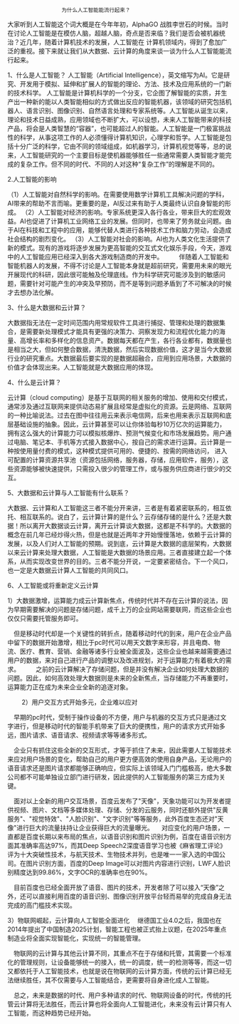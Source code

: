                      为什么人工智能能流行起来？

大家听到人工智能这个词大概是在今年年初，AlphaGO 战胜李世石的时候。当时在讨论人工智能是在模仿人脑，超越人脑，奇点是否来临？我们是否会被机器统治？近几年，随着计算机技术的发展，人工智能在 计算机领域内，得到了愈加广泛的重视。接下来就让我们从大数据、云计算的角度来谈一谈为什么人工智能能流行起来。

1、什么是人工智能？
人工智能（Artificial Intelligence），英文缩写为AI。它是研究、开发用于模拟、延伸和扩展人的智能的理论、方法、技术及应用系统的一门新的技术科学。 人工智能是计算机科学的一个分支，它企图了解智能的实质，并生产出一种新的能以人类智能相似的方式做出反应的智能机器，该领域的研究包括机器人、语言识别、图像识别、自然语言处理和专家系统等。人工智能从诞生以来，理论和技术日益成熟，应用领域也不断扩大，可以设想，未来人工智能带来的科技产品，将会是人类智慧的“容器”，也可能超过人的智能。人工智能是一门极富挑战性的科学，从事这项工作的人必须懂得计算机知识，心理学和哲学。人工智能是包括十分广泛的科学，它由不同的领域组成，如机器学习，计算机视觉等等，总的说来，人工智能研究的一个主要目标是使机器能够胜任一些通常需要人类智能才能完成的复杂工作。但不同的时代、不同的人对这种“复杂工作”的理解是不同的。

2.人工智能的影响


（1）人工智能对自然科学的影响。在需要使用数学计算机工具解决问题的学科，AI带来的帮助不言而喻。更重要的是，AI反过来有助于人类最终认识自身智能的形成。
（2）人工智能对经济的影响。专家系统更深入各行各业，带来巨大的宏观效益。AI也促进了计算机工业网络工业的发展。但同时，也带来了劳务就业问题。由于AI在科技和工程中的应用，能够代替人类进行各种技术工作和脑力劳动，会造成社会结构的剧烈变化。
（3）人工智能对社会的影响。AI也为人类文化生活提供了新的模式。现有的游戏将逐步发展为更高智能的交互式文化娱乐手段，今天，游戏中的人工智能应用已经深入到各大游戏制造商的开发中。
　　
伴随着人工智能和智能机器人的发展，不得不讨论是人工智能本身就是超前研究，需要用未来的眼光开展现代的科研，因此很可能触及伦理底线。作为科学研究可能涉及到的敏感问题，需要针对可能产生的冲突及早预防，而不是等到问题矛盾到了不可解决的时候才去想办法化解。

3、什么是大数据和云计算？

   大数据指无法在一定时间范围内用常规软件工具进行捕捉、管理和处理的数据集合，是需要新处理模式才能具有更强的决策力、洞察发现力和流程优化能力的海量、高增长率和多样化的信息资产。数据每天都在产生，各行各业都有，数据量也是相当之大，但如何整合数据，清洗数据，然后实现数据价值，这才是当今大数据行业的研究重点。大数据最后要实现的是数据超融合，应用到应用场景，大数据的价值才会体现出来。人工智能就是大数据应用的体现。

4、什么是云计算？

   云计算（cloud computing）是基于互联网的相关服务的增加、使用和交付模式，通常涉及通过互联网来提供动态易扩展且经常是虚拟化的资源。云是网络、互联网的一种比喻说法。过去在图中往往用云来表示电信网，后来也用来表示互联网和底层基础设施的抽象。因此，云计算甚至可以让你体验每秒10万亿次的运算能力，拥有这么强大的计算能力可以模拟核爆炸、预测气候变化和市场发展趋势。用户通过电脑、笔记本、手机等方式接入数据中心，按自己的需求进行运算。云计算是一种按使用量付费的模式，这种模式提供可用的、便捷的、按需的网络访问， 进入可配置的计算资源共享池（资源包括网络，服务器，存储，应用软件，服务），这些资源能够被快速提供，只需投入很少的管理工作，或与服务供应商进行很少的交互。

5、大数据和云计算与人工智能有什么联系？

大数据、云计算和人工智能这三者不能分开来讲，三者是有着紧密联系的，相互依托、相互联系的。说白了，云计算计算的是什么？云存储存储的是什么？还是大数据！所以离开大数据谈云计算，离开云计算谈大数据，这都是不科学的。大数据的概念在前几年已经炒得火热，但是也就是近两年才开始慢慢落地，依赖于云计算的发展，以及人们对人工智能的预期。说到底，云计算是大数据的底层架构，大数据以来云计算来处理大数据，人工智能是大数据的场景应用。三者直接建立起一个体系，从而实现改变世界的目的。三者不能分开说，一定要紧密结合。下一个风口，也一定是大数据云计算人工智能的共同风口。

6、人工智能或将重新定义云计算

1）大数据激增，运算能力成云计算新焦点，传统时代并不存在云计算的说法，因为早期需要解决的问题是存储问题，成千上万的企业网站需要联网，而这些企业也仅仅只需要托管服务即可。

　但是移动时代却是一个关键性的转折点，随着移动时代的到来，用户在企业产品中留下的数据开始激增，相比于pc时代可以用天文数字来形容，并且电商、物流、医疗、教育、营销、金融等诸多行业被全面波及，这些企业也越来越需要通过用户的数据，来对自己进行产品的调整以及改进规划，对于运算能力有着极大的需求。
　　
之前的云计算解决了存储问题，但是并没有解决企业如何处理大数据的问题。因此，如何高效处理大数据则是未来的全新焦点，当存储能力不再重要时，运算能力正在成为未来企业全新的追逐对象。

　　
2）用户交互方式开始多元，企业难以应对

　早期的pc时代，受制于操作设备的不方便，用户与机器的交互方式只是通过文字进行，但是移动时代的智能手机带来了巨大的便携性，用户的请求方式开始多远，图片请求、语音请求、视频请求等等诸多形式。

　企业只有抓住这些全新的交互形式，才等于抓住了未来，因此需要人工智能技术来应对用户场景的变化，帮助自己的用户更方便高效的使用自身产品，无论用户的语音请求还是图片请求都能够正确响应，但实际上该领域入门门槛极高，绝大多数公司都不可能单独设立部门进行研发，因此提供的人工智能服务的第三方成为关键。

　面对以上全新的用户交互场景，百度云发布了"天像"，天象功能可以为开发者提供视频、图片、文档等多媒体处理、存储、分发的云服务，同时还额外提供"反黄服务"、"视觉特效"、"人脸识别"、"文字识别"等等服务，此外百度生态还对"天像"进行巨大的流量扶持让企业获得巨大的流量曝光。
　对应变化的用户场景，一直都是百度长期以来布局的焦点，以语音识别和图片识别为例，百度在语音识别方面其准确率高达97%，而其Deep Speech2深度语音学习也被《麻省理工评论》评为十大突破性技术，与航天技术、生物技术并列，也是唯一一家入选的中国公司。在图片识别方面，百度的Deep Image可以对图片内容进行识别，LWF人脸识别精度达到99.86%，文字OCR的准确率也在90%。

　目前百度也已经全面开放了语音、图片的技术，开发者除了可以接入“天像”之外，还可以直接利用百度的语音识别、图像识别开放平台轻而易举的完成自身无法完成的高门槛技术实现。

3）物联网崛起，云计算向人工智能全面进化
　继德国工业4.0之后，我国也在2014年提出了中国制造2025计划，智能工程也被正式抬上议题，在2025年重点制造业将全面实现智能化，实现统一的智能管理。

　物联网的云计算与其他云计算不同，其重点不在于存储和托管，其需要一个标准化的管理规则，让设备能够统一的接入，统一的调度，统一的检测等等，而这一切又都依托于人工智能技术，也就是说在物联网的云计算方面，传统的云计算已经无法继续胜任，其不仅需要与人工智能结合，更需要将自身进化成人工智能。

　总之，未来是数据的时代、用户多种请求的时代、物联网设备的时代，传统的托管云计算将无法胜任，而云计算也将全面向人工智能进化，未来没有云计算只有人工智能，而这种趋势已经开始。